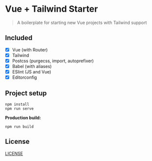 # Vue + Tailwind Starter

> A boilerplate for starting new Vue projects with Tailwind support

## Included

- [x] Vue (with Router)
- [x] Tailwind
- [x] Postcss (purgecss, import, autoprefixer)
- [x] Babel (with aliases)
- [x] ESlint (JS and Vue)
- [x] Editorconfig

## Project setup

```
npm install
npm run serve
```

**Production build:**

```
npm run build
```

## License

[LICENSE](LICENSE)
